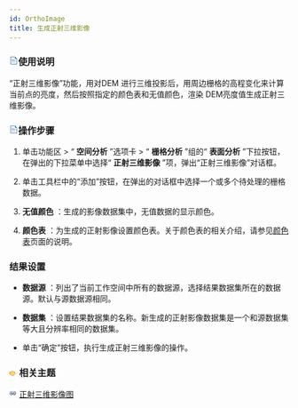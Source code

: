 ```yaml
---
id: OrthoImage
title: 生成正射三维影像
---
```

### ![](../../../img/read.gif)使用说明

“正射三维影像”功能，用对DEM 进行三维投影后，用周边栅格的高程变化来计算当前点的亮度，然后按照指定的颜色表和无值颜色，渲染
DEM亮度值生成正射三维影像。

### ![](../../../img/read.gif)操作步骤

  1. 单击功能区 > “ **空间分析** ”选项卡 > “ **栅格分析** ”组的“ **表面分析** ”下拉按钮，在弹出的下拉菜单中选择“ **正射三维影像** ”项，弹出“正射三维影像”对话框。  
  2. 单击工具栏中的“添加”按钮，在弹出的对话框中选择一个或多个待处理的栅格数据。

  3. **无值颜色** ：生成的影像数据集中，无值数据的显示颜色。
  4. **颜色表** ：为生成的正射影像设置颜色表。关于颜色表的相关介绍，请参见[颜色表](OrthoColorTable.htm)页面的说明。

### 结果设置

  * **数据源** ：列出了当前工作空间中所有的数据源，选择结果数据集所在的数据源。默认与源数据源相同。
  * **数据集** ：设置结果数据集的名称。新生成的正射影像数据集是一个和源数据集等大且分辨率相同的数据集。

* 单击“确定”按钮，执行生成正射三维影像的操作。

### ![](../../../img/seealso.png) 相关主题

![](../../../img/smalltitle.png) [正射三维影像图](AboutHillShade.htm#1)

